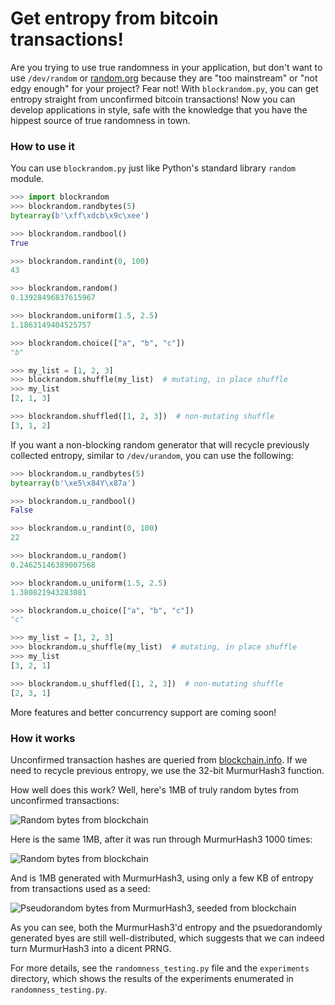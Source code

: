 Get entropy from bitcoin transactions!
======================================

Are you trying to use true randomness in your application, but don't want to use `/dev/random` or [random.org](https://random.org) because they are "too mainstream" or "not edgy enough" for your project? Fear not! With `blockrandom.py`, you can get entropy straight from unconfirmed bitcoin transactions! Now you can develop applications in style, safe with the knowledge that you have the hippest source of true randomness in town.

### How to use it ###

You can use `blockrandom.py` just like Python's standard library `random` module.

```python
>>> import blockrandom
>>> blockrandom.randbytes(5)
bytearray(b'\xff\xdcb\x9c\xee')

>>> blockrandom.randbool()
True

>>> blockrandom.randint(0, 100)
43

>>> blockrandom.random()
0.13928496837615967

>>> blockrandom.uniform(1.5, 2.5)
1.1863149404525757

>>> blockrandom.choice(["a", "b", "c"])
"b"

>>> my_list = [1, 2, 3]
>>> blockrandom.shuffle(my_list)  # mutating, in place shuffle
>>> my_list
[2, 1, 3]

>>> blockrandom.shuffled([1, 2, 3])  # non-mutating shuffle
[3, 1, 2]
````

If you want a non-blocking random generator that will recycle previously collected entropy, similar to `/dev/urandom`, you can use the following:

```python
>>> blockrandom.u_randbytes(5)
bytearray(b'\xe5\x84Y\x87a')

>>> blockrandom.u_randbool()
False

>>> blockrandom.u_randint(0, 100)
22

>>> blockrandom.u_random()
0.24625146389007568

>>> blockrandom.u_uniform(1.5, 2.5)
1.380821943283081

>>> blockrandom.u_choice(["a", "b", "c"])
"c"

>>> my_list = [1, 2, 3]
>>> blockrandom.u_shuffle(my_list)  # mutating, in place shuffle
>>> my_list
[3, 2, 1]

>>> blockrandom.u_shuffled([1, 2, 3])  # non-mutating shuffle
[2, 3, 1]
```

More features and better concurrency support are coming soon!

### How it works ###

Unconfirmed transaction hashes are queried from [blockchain.info](https://blockchain.info). If we need to recycle previous entropy, we use the 32-bit MurmurHash3 function.

How well does this work? Well, here's 1MB of truly random bytes from unconfirmed transactions:

![Random bytes from blockchain](../master/experiments/transaction_bytes.png?raw=true)

Here is the same 1MB, after it was run through MurmurHash3 1000 times:

![Random bytes from blockchain](../master/experiments/murmured1000_transaction_bytes.png?raw=true)

And is 1MB generated with MurmurHash3, using only a few KB of entropy from transactions used as a seed:

![Pseudorandom bytes from MurmurHash3, seeded from blockchain](../master/experiments/u_randbytes.png?raw=true)

As you can see, both the MurmurHash3'd entropy and the psuedorandomly generated byes are still well-distributed, which suggests that we can indeed turn MurmurHash3 into a dicent PRNG.

For more details, see the `randomness_testing.py` file and the `experiments` directory, which shows the results of the experiments enumerated in `randomness_testing.py`.
